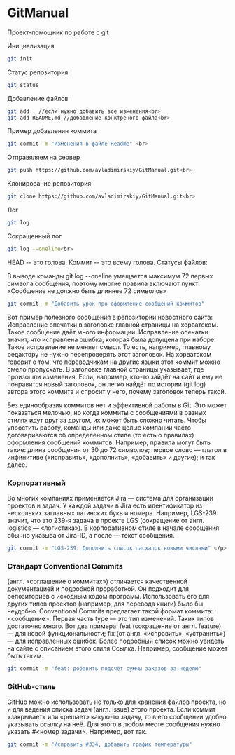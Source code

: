 # GitManual
Проект-помощник по работе с git


Инициализация
```bash
git init
```

Статус репозитория
```bash
git status
```

Добавление файлов
```bash
git add . //если нужно добавить все изменения<br>
git add README.md //добавление конктреного файла<br>
```


Пример добавления коммита
```bash
git commit -m "Изменения в файле Readme" <br>
```

Отправяляем на сервер
```bash
git push https://github.com/avladimirskiy/GitManual.git<br>
```

Клонирование репозитория
```bash
git clone https://github.com/avladimirskiy/GitManual.git<br>
```

Лог
```bash
git log
```

Сокращенный лог
```bash
git log --oneline<br>
```

<p>
HEAD -- это голова.
Коммит -- это всему голова.
Статусы файлов:
</p>

<p>
В выводе команды git log --oneline умещается максимум 72 первых символа сообщения, поэтому многие правила включают пункт: «Сообщение не должно быть длиннее 72 символов»
</p>

```bash
git commit -m "Добавить урок про оформление сообщений коммитов"
```

<p>
Вот пример полезного сообщения в репозитории новостного сайта: Исправление опечатки в заголовке главной страницы на хорватском. Такое сообщение даёт много информации:
Исправление опечатки значит, что исправлена ошибка, которая была допущена при наборе. Такое исправление не меняет смысл. То есть, например, главному редактору не нужно перепроверять этот заголовок.
На хорватском говорит о том, что переводчикам на другие языки этот коммит можно смело пропускать.
В заголовке главной страницы указывает, где произошли изменения. Если, например, кто-то зайдёт на сайт и ему не понравится новый заголовок, он легко найдёт по истории (git log) автора этого коммита и спросит у него, почему заголовок теперь такой.
</p>

<p>Без единообразия коммитов нет и эффективной работы в Git. Это может показаться мелочью, но когда коммиты с сообщениями в разных стилях идут друг за другом, их может быть сложно читать.
Чтобы упростить работу, команды или даже целые компании часто договариваются об определённом стиле (то есть о правилах) оформления сообщений коммитов.
Например, правила могут быть такие:
длина сообщения от 30 до 72 символов;
первое слово — глагол в инфинитиве («исправить», «дополнить», «добавить» и другие);
и так далее.</p>


<h3>Корпоративный</h3>
<p>Во многих компаниях применяется Jira — система для организации проектов и задач. У каждой задачи в Jira есть идентификатор из нескольких заглавных латинских букв и номера. Например, LGS-239 значит, что это 239-я задача в проекте LGS (сокращение от англ. logistics — «логистика»).
В корпоративном стиле в начале сообщения обычно указывают Jira-ID, а после — текст сообщения.
</p>

``` bash
git commit -m "LGS-239: Дополнить список пасхалок новыми числами" </p>
```

<h3>Стандарт Conventional Commits </h3>
<p>(англ. «соглашение о коммитах») отличается качественной документацией и подробной проработкой. Он подходит для репозиториев с исходным кодом программ. Использовать его для других типов проектов (например, для перевода книги) было бы неудобно.
Conventional Commits предлагает такой формат коммита: <type>: <сообщение>. Первая часть type — это тип изменений. Таких типов достаточно много. Вот два примера:
feat (сокращение от англ. feature) — для новой функциональности;
fix (от англ. «исправить», «устранить») — для исправленных ошибок.
Более подробный список можно увидеть на сайте с описанием этого стиля <a src="https://www.conventionalcommits.org/ru/v1.0.0-beta.4/#%D1%81%D0%BF%D0%B5%D1%86%D0%B8%D1%84%D0%B8%D0%BA%D0%B0%D1%86%D0%B8%D1%8F">Ссылка</a>.
Например, сообщение может быть таким.</p>

``` bash
git commit -m "feat: добавить подсчёт суммы заказов за неделю" 
```


<h3>GitHub-стиль</h3>
<p>GitHub можно использовать не только для хранения файлов проекта, но и для ведения списка задач (англ. issue) этого проекта. Если коммит «закрывает» или «решает» какую-то задачу, то в его сообщении удобно указывать ссылку на неё. Для этого в любом месте сообщения нужно указать #<номер задачи>. Например, вот так.
</p>

``` bash
git commit -m "Исправить #334, добавить график температуры" 
```


